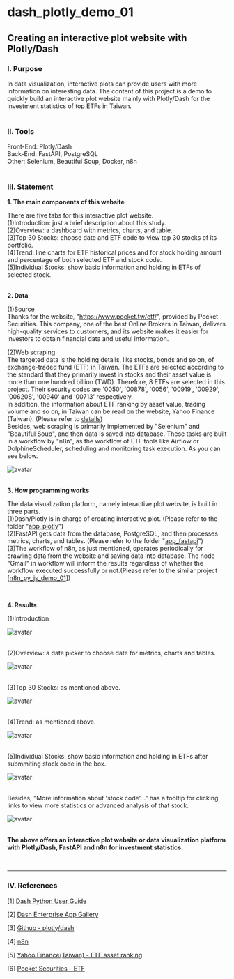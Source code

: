 # **dash_plotly_demo_01**

## **Creating an interactive plot website with Plotly/Dash**


### **Ⅰ. Purpose** 

In data visualization, interactive plots can provide users with more information on interesting data. The content of this project is a demo to quickly build an interactive plot website mainly with Plotly/Dash for the investment statistics of top ETFs in Taiwan.<br><br>

### **Ⅱ. Tools**

Front-End: Plotly/Dash <br> 
Back-End: FastAPI, PostgreSQL <br>
Other: Selenium, Beautiful Soup, Docker, n8n <br>
<br>

### **Ⅲ. Statement**<br>


__1. The main components of this website__ <br>

There are five tabs for this interactive plot website.<br>
(1)Introduction: just a brief description about this study.<br>
(2)Overview: a dashboard with metrics, charts, and table.<br>
(3)Top 30 Stocks: choose date and ETF code to view top 30 stocks of its portfolio.<br>
(4)Trend: line charts for ETF historical prices and for stock holding amount and percentage of both selected ETF and stock code.<br>
(5)Individual Stocks: show basic information and holding in ETFs of selected stock.<br>
<br>


__2. Data__ <br>

(1)Source <br>
Thanks for the website, "https://www.pocket.tw/etf/", provided by Pocket Securities. This company, one of the best Online Brokers in Taiwan, delivers high-quality services to customers, and its website makes it easier for investors to obtain financial data and useful information.<br>

(2)Web scraping<br>
The targeted data is the holding details, like stocks, bonds and so on, of exchange-traded fund (ETF) in Taiwan. The ETFs are selected according to the standard that they primarily invest in stocks and their asset value is more than one hundred billion (TWD). Therefore, 8 ETFs are selected in this project. Their security codes are '0050', '00878', '0056', '00919', '00929', '006208', '00940' and '00713' respectively.<br>
In addition, the information about ETF ranking by asset value, trading volume and so on, in Taiwan can be read on the website, Yahoo Finance (Taiwan). (Please refer to [details](<https://tw.stock.yahoo.com/tw-etf/total-assets>))<br>
Besides, web scraping is primarily implemented by "Selenium" and "Beautiful Soup", and then data is saved into database. These tasks are built in a workflow by "n8n", as the workflow of ETF tools like Airflow or DolphineScheduler, scheduling and monitoring task execution. As you can see below.<br>

![avatar](./README_png/png_n8n_workflow.png)
<br><br>

__3. How programming works__ <br>

The data visualization platform, namely interactive plot website, is built in three parts.<br>
(1)Dash/Plotly is in charge of creating interactive plot. (Please refer to the folder  "[app_plotly](./app_plotly)")<br>
(2)FastAPI gets data from the database, PostgreSQL, and then processes metrics, charts, and tables. (Please refer to the folder  "[app_fastapi](./app_plotly)")<br>
(3)The workflow of n8n, as just mentioned, operates periodically for crawling data from the website and saving data into database. The node "Gmail" in workflow will inform the results regardless of whether the workflow executed successfully or not.(Please refer to the similar project  [[n8n_py_js_demo_01](<https://github.com/qinglian1105/n8n_py_js_demo_01>)])<br>

<br>


__4. Results__ <br>


(1)Introduction<br>

![avatar](./README_png/png_intro.png)
<br><br>

(2)Overview: a date picker to choose date for metrics, charts and tables.<br>

![avatar](./README_png/png_overview.png)
<br><br>

(3)Top 30 Stocks: as mentioned above.<br>

![avatar](./README_png/png_top30_stock.png)
<br><br>

(4)Trend: as mentioned above.<br>

![avatar](./README_png/png_trend.png)
<br><br>

(5)Individual Stocks: show basic information and holding in ETFs after submmiting stock code in the box.<br>

![avatar](./README_png/png_indiv_stock_01.png)
<br><br>

Besides, "More information about 'stock code'..." has a tooltip for clicking links to view more statistics or advanced analysis of that stock.<br>

![avatar](./README_png/png_indiv_stock_02.png)
<br><br>

__The above offers an interactive plot website or data visualization platform with Plotly/Dash, FastAPI and n8n for investment statistics.__ <br>

<br>

---

### **Ⅳ. References**

[1] [Dash Python User Guide](<https://dash.plotly.com/>)

[2] [Dash Enterprise App Gallery](<https://dash.gallery/Portal/>)

[3] [Github - plotly/dash](<https://github.com/plotly/dash>)

[4] [n8n](<https://n8n.io/>)

[5] [Yahoo Finance(Taiwan) - ETF asset ranking](<https://tw.stock.yahoo.com/tw-etf/total-assets>)

[6] [Pocket Securities - ETF](<https://www.pocket.tw/etf/>)

